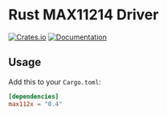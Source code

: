 # Rust MAX11214 Driver

[![Crates.io](https://img.shields.io/crates/v/max112x.svg)](https://crates.io/crates/max112x)
[![Documentation](https://docs.rs/max112x/badge.svg)](https://docs.rs/max112x)

## Usage

Add this to your `Cargo.toml`:

```toml
[dependencies]
max112x = "0.4"
```
